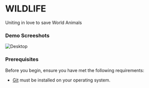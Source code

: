 # WILDLIFE

Uniting in love to save
World Animals

### Demo Screeshots

![Desktop](https://github.com/Ashok-713/Wildlife_Organization/assets/102814093/40bff1dd-6b44-4b4a-b75d-320e3c53488d)


### Prerequisites

Before you begin, ensure you have met the following requirements:

* [Git](https://git-scm.com/downloads "Download Git") must be installed on your operating system.


